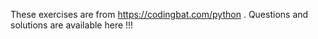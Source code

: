 These exercises are from https://codingbat.com/python . 
Questions and solutions are available here !!!
